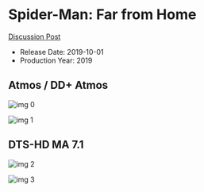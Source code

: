 # Spider-Man: Far from Home

[Discussion Post](https://www.avsforum.com/threads/bass-eq-for-filtered-movies.2995212/post-58570646)

* Release Date: 2019-10-01
* Production Year: 2019

## Atmos / DD+ Atmos

![img 0](https://i.imgur.com/vBknidN.jpg)

![img 1](https://i.imgur.com/sabt9Jl.png)

## DTS-HD MA 7.1

![img 2](https://i.imgur.com/n7DgkZr.jpg)

![img 3](https://i.imgur.com/DoUIX8t.png)

